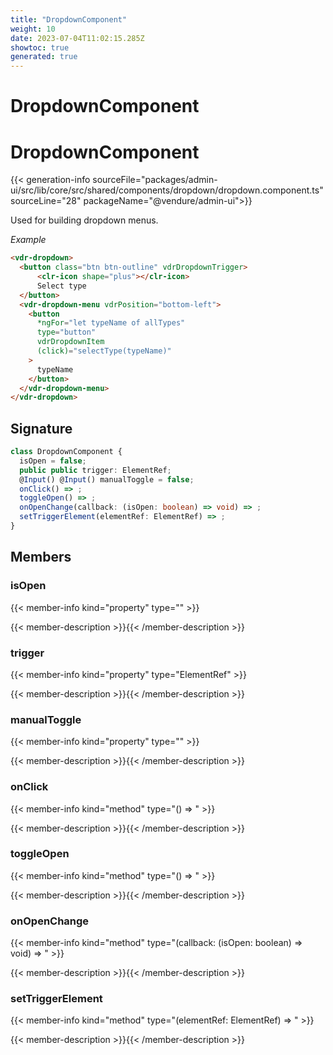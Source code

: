 ```yaml
---
title: "DropdownComponent"
weight: 10
date: 2023-07-04T11:02:15.285Z
showtoc: true
generated: true
---
```

<!-- This file was generated from the Vendure source. Do not modify. Instead, re-run the "docs:build" script -->

# DropdownComponent
<div class="symbol">


# DropdownComponent

{{< generation-info sourceFile="packages/admin-ui/src/lib/core/src/shared/components/dropdown/dropdown.component.ts" sourceLine="28" packageName="@vendure/admin-ui">}}

Used for building dropdown menus.

*Example*

```HTML
<vdr-dropdown>
  <button class="btn btn-outline" vdrDropdownTrigger>
      <clr-icon shape="plus"></clr-icon>
      Select type
  </button>
  <vdr-dropdown-menu vdrPosition="bottom-left">
    <button
      *ngFor="let typeName of allTypes"
      type="button"
      vdrDropdownItem
      (click)="selectType(typeName)"
    >
      typeName
    </button>
  </vdr-dropdown-menu>
</vdr-dropdown>
```

## Signature

```TypeScript
class DropdownComponent {
  isOpen = false;
  public public trigger: ElementRef;
  @Input() @Input() manualToggle = false;
  onClick() => ;
  toggleOpen() => ;
  onOpenChange(callback: (isOpen: boolean) => void) => ;
  setTriggerElement(elementRef: ElementRef) => ;
}
```
## Members

### isOpen

{{< member-info kind="property" type=""  >}}

{{< member-description >}}{{< /member-description >}}

### trigger

{{< member-info kind="property" type="ElementRef"  >}}

{{< member-description >}}{{< /member-description >}}

### manualToggle

{{< member-info kind="property" type=""  >}}

{{< member-description >}}{{< /member-description >}}

### onClick

{{< member-info kind="method" type="() => "  >}}

{{< member-description >}}{{< /member-description >}}

### toggleOpen

{{< member-info kind="method" type="() => "  >}}

{{< member-description >}}{{< /member-description >}}

### onOpenChange

{{< member-info kind="method" type="(callback: (isOpen: boolean) =&#62; void) => "  >}}

{{< member-description >}}{{< /member-description >}}

### setTriggerElement

{{< member-info kind="method" type="(elementRef: ElementRef) => "  >}}

{{< member-description >}}{{< /member-description >}}


</div>
